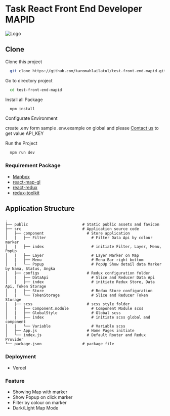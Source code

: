# Task React Front End Developer MAPID

![Logo](https://mapid.co.id/img/mapid_logo_warna-min.png)

## Clone

Clone this project

```bash
  git clone https://github.com/karomahlailatul/test-front-end-mapid.git
```

Go to directory project

```bash
  cd test-front-end-mapid
```

Install all Package

```bash
  npm install
```

Configurate Environment 

create .env form sample .env.example on global
and please [Contact us](mailto:karomahlailatul@gmail.com) to get value API_KEY 

Run the Project

```bash
  npm run dev
```

### Requirement Package

- [Mapbox](https://www.mapbox.com/)
- [react-map-gl](https://urbica.github.io/react-map-gl/#/Introduction)
- [react-redux](https://react-redux.js.org/)
- [redux-toolkit](https://redux.js.org/)


## Application Structure

```
.
├── public                        # Static public assets and favicon
├── src                           # Application source code
│   ├── component                   # Store application
│   |   ├── Filter                    # Filter Data Api by colour marker
│   |   ├── index                     # initiate Filter, Layer, Menu, PopUp
│   |   ├── Layer                     # Layer Marker on Map
│   |   ├── Menu                      # Menu Bar right bottom
│   |   └── Popup                     # PopUp Show detail data Marker by Nama, Status, Angka
│   ├── configs                     # Redux configuration folder
│   |   ├── DataApi                   # Slice and Reducer Data Api 
│   |   ├── index                     # initiate Redux Store, Data Api, Token Storage
│   |   ├── Store                     # Redux Store configuration
│   |   └── TokenStorage              # Slice and Reducer Token Storage 
│   ├── scss                        # scss style folder 
│   |   ├── Component.module          # Component Module scss
│   |   ├── GlobalStyle               # Global scss
│   |   ├── index                     # initiate scss global and component
│   |   └── Variable                  # Variable scss
│   ├── App.js                      # Home Pages initiate 
│   └── index.js                    # Default Router and Redux Provider
└── package.json                  # package file
```

### Deployment
- Vercel

### Feature
- Showing Map with marker
- Show Popup on click marker
- Filter by colour on marker
- Dark/Light Map Mode



